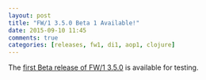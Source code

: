 ```yaml
---
layout: post
title: "FW/1 3.5.0 Beta 1 Available!"
date: 2015-09-10 11:45
comments: true
categories: [releases, fw1, di1, aop1, clojure]
---
```

The [first Beta release of FW/1 3.5.0](https://github.com/framework-one/fw1/releases/tag/v3.5.0-beta1) is available for testing.
